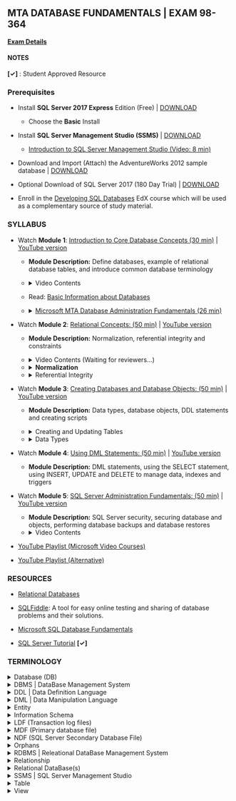 ## MTA DATABASE FUNDAMENTALS | EXAM 98-364

**[Exam Details](https://www.microsoft.com/en-us/learning/exam-98-364.aspx)**

#### NOTES

__[&checkmark;]__ : Student Approved Resource

### **Prerequisites** 

- Install **SQL Server 2017 Express** Edition (Free) | [DOWNLOAD](https://www.microsoft.com/en-us/sql-server/sql-server-editions-express)
    - Choose the **Basic** Install
- Install **SQL Server Management Studio (SSMS)** | [DOWNLOAD](https://docs.microsoft.com/en-gb/sql/ssms/download-sql-server-management-studio-ssms)
    - [Introduction to SQL Server Management Studio (Video: 8 min)](https://www.youtube.com/watch?v=2WX32qWiFfw)

- Download and Import (Attach) the AdventureWorks 2012 sample database | [DOWNLOAD](https://github.com/Microsoft/sql-server-samples/releases/download/adventureworks2012/adventure-works-2012-oltp-data-file.mdf)

- Optional Download of SQL Server 2017 (180 Day Trial) | [DOWNLOAD](https://www.microsoft.com/en-us/sql-server/sql-server-downloads#)

- Enroll in the [Developing SQL Databases](https://www.edx.org/course/developing-sql-databases) EdX course which will be used as a complementary source of study material. 

### SYLLABUS

- Watch **Module 1**: [Introduction to Core Database Concepts (30 min)](https://openedx.microsoft.com/embed_player/block-v1:Microsoft+47076_DEU+2018_T3+type@azure_media_services+block@8ae67d1aec9a4061bda5ed3c50eb63a0) | [YouTube version](https://www.youtube.com/watch?v=GdeaqBCR5PQ&list=PLIoX3-mcY80hub9r9D9_ltMFW6mdRLLTw&index=2&t=0s)  

    - **Module Description:** Define databases, example of relational database tables, and introduce common database terminology

    - <details id="module1-video-contents">
        <summary>Video Contents</summary>
        <ul>
        <li>Course Modules [02:20]</li>
        <li>Core Concepts [03:30]</li>
        <li>Introduction to DB [05:20]</li>
        <li>Relational DBs [08:20]</li>
        <li>Common Terms [10:45]</li>
        <li>Database Management System [10:45]</li>
        <li>Database Server [12:30]</li>
        <li>SQL Management Studio [15:36]</li>
        <li>SSMS Demo [16:27]</li>
        <li>Small talk about Adventure Works 2012 DB [18:30] and about SQL Server Express [20:10]</li>
        <li>SSMS Demo basic query [20:58]</li>
        <li>Short Q&A: Schema [24:40] Data Modelling [25:26]</li>
        <li>Summary [27:50]</li>
        </ul>  
      </details>

    - Read: [Basic Information about Databases](https://docs.microsoft.com/en-us/sql/relational-databases/databases/databases?view=sql-server-ver15)
    
    - <details>
      <summary>
          <a href="https://www.youtube.com/watch?v=-mVDfFDWcqg">Microsoft MTA Database Administration Fundamentals (26 min)</a>
      </summary>
          <strong>A quick overview of the following concepts:</strong>
          <ul>
            <li>Understand how data is stored in tables</li>
            <li>Understand columns and fields</li>
            <li>Understand rows and records</li>
            <li>What is a database</li>
            <li>What is a DBMS</li>
            <li>What is a Table</li>
            <li>What is a Query</li>
            <li>What is an Index</li>
            <li>What is a Database Server</li>
            <li>How is data stored</li>
            <li>Types of Databases</li>
            <li>What is a relational database?</li>
          </ul>
    </details>
    

- Watch **Module 2**: [Relational Concepts: (50 min)](https://openedx.microsoft.com/embed_player/block-v1:Microsoft+47076+2018_T3+type@azure_media_services+block@4f5faa408afa472cb1537046f8575259) | [YouTube version](https://www.youtube.com/watch?v=JHUfFyioVQw&list=PLIoX3-mcY80hub9r9D9_ltMFW6mdRLLTw&index=2)

    - **Module Description:** Normalization, referential integrity and constraints

    - <details id="module1-video-contents">
        <summary>Video Contents (Waiting for reviewers...)</summary>
        <ul>
        <li>Course Modules</li>
        <li>Normalization [01:42]</li>
        <li>(Waiting for reviewers...)</li>
        </ul>  
      </details>

    - <details id="normalization">
        <summary><strong>Normalization</strong></summary>
        <p>
        <ul>
           <li><a href="https://www.youtube.com/watch?v=UDFRhj_K508">How to do Database Normalization | 22 min</a></li>
         <li><a href="https://courses.edx.org/courses/course-v1:Microsoft+DAT251x+3T2018/courseware/5241e25a-45c2-52a9-df7a-a1621e919280/4794d76a-6a83-b553-09c2-5c27d47f4119/1?activate_block_id=block-v1%3AMicrosoft%2BDAT251x%2B3T2018%2Btype%40vertical%2Bblock%403488a9ea-d4c5-7a5f-32f3-248cf49c5e7d">Why Normalization (Video) | 7 min</a></li>
         <li><a href="https://courses.edx.org/courses/course-v1:Microsoft+DAT251x+3T2018/courseware/5241e25a-45c2-52a9-df7a-a1621e919280/4794d76a-6a83-b553-09c2-5c27d47f4119/2?activate_block_id=block-v1%3AMicrosoft%2BDAT251x%2B3T2018%2Btype%40vertical%2Bblock%40b5b2a18e-bfea-f81d-41a8-a300f00adf07">Getting to First Normal Form (1NF) (Video) | 3 min</a></li>
         <li><a href="https://courses.edx.org/courses/course-v1:Microsoft+DAT251x+3T2018/courseware/5241e25a-45c2-52a9-df7a-a1621e919280/4794d76a-6a83-b553-09c2-5c27d47f4119/3?activate_block_id=block-v1%3AMicrosoft%2BDAT251x%2B3T2018%2Btype%40vertical%2Bblock%40de8234b6-cc5c-a9dd-fced-97f26850e1a8">Getting to Second and Third Normal Form (2NF, 3NF) (Video) | 10 min</a></li>
        </ul>
        </p>
    </details>

    - <details id="referential-integrity">
        <summary>Referential Integrity</summary>
        <ul>
        <li><a href="https://www.youtube.com/watch?v=pCZwo99uHXQ&list=PLsrZV8shpwjM71pXuhXu9dSM2QL5kZIoh&index=14">SQL Database Fundamentals: Referential Integrity</a></li>
        </ul>
    </details>

- Watch **Module 3**: [Creating Databases and Database Objects: (50 min)](https://openedx.microsoft.com/embed_player/block-v1:Microsoft+47076+2018_T3+type@azure_media_services+block@fd16d42768ee47de8e1294191fb3ed07) | [YouTube version](https://www.youtube.com/watch?v=tKGCeXRyBmk&list=PLIoX3-mcY80hub9r9D9_ltMFW6mdRLLTw&index=3)

    - **Module Description:** Data types, database objects, DDL statements and creating scripts

    - <details id="creating-tables">
        <summary>Creating and Updating Tables</summary>
        <ul>
        <li><a href="https://www.youtube.com/watch?v=D6DDgRjwUYU&list=PLsrZV8shpwjM71pXuhXu9dSM2QL5kZIoh&index=10">SQL Database Fundamentals: 03.1 Demo: Creating Tables</a></li>
        </ul>
    </details>

    - <details id="data-types">
        <summary>Data Types</summary>
        <ul>
        <li><a href="https://www.youtube.com/watch?v=_yzzn0fUmi8&list=PLsrZV8shpwjM71pXuhXu9dSM2QL5kZIoh&index=11">Data Types (23 min)</a></li>
        <li><a href="https://www.youtube.com/watch?v=9KB2U5eYQeM&list=PLsrZV8shpwjM71pXuhXu9dSM2QL5kZIoh&index=12">Working with Data Types (10 min)</a></li>
        </ul>
    </details>

- Watch **Module 4**: [Using DML Statements: (50 min)](https://openedx.microsoft.com/embed_player/block-v1:Microsoft+47076+2018_T3+type@azure_media_services+block@bdd0cbd838ec4e5db8b20b6d88d31ad5) | [YouTube version](https://www.youtube.com/watch?v=oTut_4zXXWI&list=PLIoX3-mcY80hub9r9D9_ltMFW6mdRLLTw&index=4)     

    - **Module Description:** DML statements, using the SELECT statement, using INSERT, UPDATE and DELETE to manage data, indexes and triggers

- Watch **Module 5**: [SQL Server Administration Fundamentals: (50 min)](https://openedx.microsoft.com/embed_player/block-v1:Microsoft+47076+2018_T3+type@azure_media_services+block@7af972cf1d774196954f918ba6be08be) | [YouTube version](https://www.youtube.com/watch?v=dRN42PI1tBc&list=PLIoX3-mcY80hub9r9D9_ltMFW6mdRLLTw&index=5)

    - **Module Description:** SQL Server security, securing database and objects, performing database backups and database restores
    - <details>
        <summary>Video Contents</summary>
        <ul>
        <li>Backup Database [ 27:54 ]</li>
        <li>Restore Database [ 29:45 ]</li>
        </ul>  
      </details>

- [YouTube Playlist (Microsoft Video Courses)](https://www.youtube.com/watch?v=81PWjzfxerE&list=PLc5CkqRjW1BRX-5TI3zT2kJBiq5Uadlz6)
- [YouTube Playlist (Alternative)](https://www.youtube.com/playlist?list=PLIoX3-mcY80hub9r9D9_ltMFW6mdRLLTw)

### RESOURCES

- [Relational Databases](https://docs.microsoft.com/en-us/sql/relational-databases/databases/databases?view=sql-server-ver15)

- [SQLFiddle](http://sqlfiddle.com/): A tool for easy online testing and sharing of database problems and their solutions.   

- [Microsoft SQL Database Fundamentals](https://www.youtube.com/playlist?list=PLc5CkqRjW1BQmPrZXw0i2BRANoM4hCwtz)

- [SQL Server Tutorial](http://www.sqlservertutorial.net/) __[&checkmark;]__ 

### TERMINOLOGY

<details>
    <summary>Database (DB)</summary>
    <p>A database is an organized collection of data, typically stored in electronic format. It allows you to input, manage, organize and retrieve data quickly.</p>
    <p>Traditional databases are organized by records (rows), fields (columns) stored in tables which are stored in the database files.</p>
</details>

<details>
    <summary>DBMS | DataBase Management System</summary>
    <p>Used by users to access the data stored in database files and perform administrative tasks on the databases and objects contained within the database. DBMS can also provide additional functionality like reporting services to help you create, deploy, and manage reports for your organization.
    </p>
</details>

<details>
    <summary>DDL | Data Definition Language</summary>
    <p>DDL or Data Definition Language actually consists of the SQL commands that can be used to define the database schema. It simply deals with descriptions of the database schema and is used to create and modify the structure of database objects in the database.</p>
    <p><strong>Commands: </strong>CREATE, DROP, ALTER, TRUNCATE, COMMENT, RENAME, etc.</p>
    <p><a href="https://www.geeksforgeeks.org/sql-ddl-dql-dml-dcl-tcl-commands/">Reference</a></p>
</details>

<details>
    <summary>DML | Data Manipulation Language</summary>
    <p>The SQL commands that deals with the manipulation of data present in the database belong to DML or Data Manipulation Language and this includes most of the SQL statements.</p>
    <p><strong>Commands: </strong>INSERT, UPDATE, DELETE, etc.</p>
    <p><a href="https://www.geeksforgeeks.org/sql-ddl-dql-dml-dcl-tcl-commands/">Reference</a></p>
</details>

<details>
    <summary>Entity</summary>
    <p>An entity may be defined as a thing capable of an independent existence that can be uniquely identified. An entity is an abstraction from the complexities of a domain. When we speak of an entity, we normally speak of some aspect of the real world that can be distinguished from other aspects of the real world.</p>
    <p>An entity is a thing that exists either physically or logically. An entity may be a physical object such as a house or a car (they exist physically), an event such as a house sale or a car service, or a concept such as a customer transaction or order (they exist logically—as a concept).</p>
    <p>Although the term entity is the one most commonly used, following Chen we should really distinguish between an entity and an entity-type. An entity-type is a category. An entity, strictly speaking, is an instance of a given entity-type. There are usually many instances of an entity-type. Because the term entity-type is somewhat cumbersome, most people tend to use the term entity as a synonym for this term.</p>
    <p>Entities can be thought of as nouns. Examples: a computer, an employee, a song, a mathematical theorem, etc.</p>
    <p><a href="https://en.wikipedia.org/wiki/Entity%E2%80%93relationship_model">Reference</a></p>
</details>

<details id="information_schema">
	<summary>Information Schema</summary>
	<p>A set of read-only views which provide information about all of the tables, views, columns, and procedures in a database.</p>
	<p>When writing queries for a database you might be new to, or one that changes often, you might want to run a quick check to find all the tables in a specific database, or the columns in the database, or to search if table or column exists.</p>
  <p>Querying the metadata on a data source is the easiest way to determine the makeup of a table if you don’t have an understanding of it already. Microsoft SQL Server provides an information schema view as one of several methods for obtaining this metadata.</p>
	<p><a href="https://wikiwand.com/en/Information_schema">Source (1)</a></p>
	<p><a href="https://chartio.com/learn/databases/using-information-schema-views-to-check-to-see-if-table-exists-in-sql-server/">Source (2)</a></p>
</details>

<details id="ldf">
    <summary>LDF (Transaction log files)</summary>
    <p>An LDF file is a log file created by SQL Server, a relational database management system (RDBMS) developed by Microsoft. It contains a log of recent actions executed by the database and is used to track events so that the database can recover from hardware failures or other unexpected shutdowns.</p>
    <p><a href="https://fileinfo.com/extension/ldf">Reference: </a></p>
    <p><a href="https://youtu.be/-mVDfFDWcqg?t=853">How is data stored in a Database?</a></p>
</details>

<details id="mdf">
	<summary>MDF (Primary database file)</summary>
	<p>Primary files that hold user-defined objects, e.g. tables and views, as well as system tables. This is where the SQL server stores its data.</p>
	<p>Primary database file format used by Microsoft SQL Server, an enterprise-level database program; used for database files installed with SQL Server and related add-ons; custom MDF files may also be created by the user.</p>
	<p><a href="https://fileinfo.com/extension/mdf">Source</a></p>
</details>

<details id="ndf">
	<summary>NDF (SQL Server Secondary Database File)</summary>
	<p>Secondary database file used by Microsoft SQL Server; created when the primary .MDF database becomes too large (such as when there is no disk space left); may also be manually added to the SQL Server File Group to distribute data between the two files.</p>
	<p>NDF files are typically stored on a different hard disk or partition than the primary database file. Each NDF file uses the same filename as the corresponding MDF file, such as "mydb.mdf" and "mydb.ndf." Also, the NDF file cannot be opened by SQL Server without the MDF file attached.</p>
	<p><a href="https://fileinfo.com/extension/ndf">Source</a></p>
</details>

<details>
    <summary>Orphans</summary>
    <p>Records in a Related (child) table that reference records that do not exist in the primary (parent) table <a href="https://youtu.be/oJh5pNhoOLE?t=21">(See video)</a></p>
</details>

<details>
    <summary>RDBMS | Releational DataBase Management System</summary>
    <p>A software system designed to allow the definition, creation, querying, and updating of data stored in relational databases.<br>A few examples of RDBMS include: Microsoft SQL Server, Microsoft Access, and MySQL.</p>
</details>

<details>
    <summary>Relationship</summary>
    <p>A relationship captures how entities are related to one another. Relationships can be thought of as verbs, linking two or more nouns. Examples: an owns relationship between a company and a computer, a supervises relationship between an employee and a department, a performs relationship between an artist and a song, a proves relationship between a mathematician and a conjecture, etc.</p>
    <p><a href="https://en.wikipedia.org/wiki/Entity%E2%80%93relationship_model">Reference</a></p>
</details>

<details>
    <summary>Relational DataBase(s)</summary>
    <p>	A relational DataBase is a collection of tables where the tables are able to talk to each other.<br>In a relational DB the collection of tables of data is formally described and organized according to the relational model. Each table must identify a column or group of columns, called the PRIMARY KEY, to uniquely identify each row. 
</p>
</details>

<details>
    <summary>SSMS | SQL Server Management Studio</summary>
    <p>A GUI used to browse, select and manage SQL Server instances and any of the objects within these SQL Server instances.</p>
</details>

<details>
    <summary>Table</summary>
    <p>A database table is a collection of rows and columns that is used to organize information about <strong>a single topic</strong>. Each row within a table corresponds to a single record and contains several attributes that describe the row. Example of a table stored in a database:</p>
    <table>
        <thead>
            <tr>
                <th>EmployeeID</th>
                <th>LastName</th>
                <th>FirstName</th>
                <th>Department</th>
            </tr>
        </thead>
        <tbody>
            <tr>
                <td>100</td>
                <td>Smith</td>
                <td>Bob</td>
                <td>IT</td>
            </tr>
            <tr>
                <td>101</td>
                <td>Jones</td>
                <td>Susan</td>
                <td>Marketing</td>
            </tr>
            <tr>
                <td>102</td>
                <td>Adams</td>
                <td>John</td>
                <td>Finance</td>
            </tr>
        </tbody>
    </table>
</details>

<details id="view">
  <summary>View</summary>
  <p>A view is a virtual table whose contents are defined by a query. Like a table, a view consists of a set of named columns and rows of data. Unless indexed, a view does not exist as a stored set of data values in a database. The rows and columns of data come from tables referenced in the query defining the view and are produced dynamically when the view is referenced.</p>
  <p><a href="https://docs.microsoft.com/en-us/sql/relational-databases/views/views?view=sql-server-ver15">Source</a></p>
</details>

